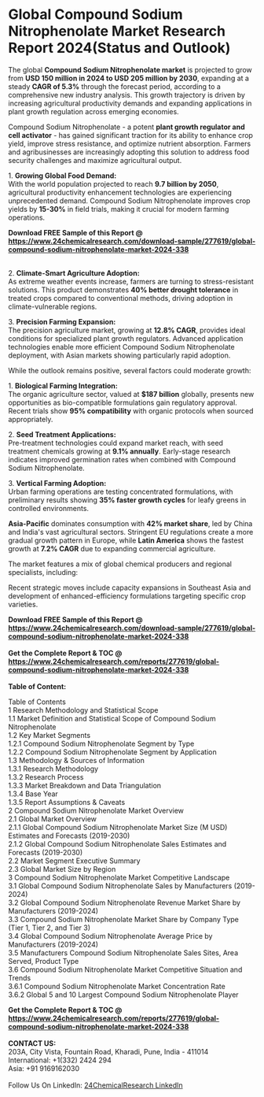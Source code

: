 <h1>Global Compound Sodium Nitrophenolate Market Research Report 2024(Status and Outlook)</h1><p>The global <strong>Compound Sodium Nitrophenolate market</strong> is projected to grow from <strong>USD 150 million in 2024 to USD 205 million by 2030</strong>, expanding at a steady <strong>CAGR of 5.3%</strong> through the forecast period, according to a comprehensive new industry analysis. This growth trajectory is driven by increasing agricultural productivity demands and expanding applications in plant growth regulation across emerging economies.</p><p>Compound Sodium Nitrophenolate - a potent <strong>plant growth regulator and cell activator</strong> - has gained significant traction for its ability to enhance crop yield, improve stress resistance, and optimize nutrient absorption. Farmers and agribusinesses are increasingly adopting this solution to address food security challenges and maximize agricultural output.</p><p>1. <strong>Growing Global Food Demand:</strong><br>
With the world population projected to reach <strong>9.7 billion by 2050</strong>, agricultural productivity enhancement technologies are experiencing unprecedented demand. Compound Sodium Nitrophenolate improves crop yields by <strong>15-30%</strong> in field trials, making it crucial for modern farming operations.</p><div><b>Download FREE Sample of this Report @ 
            <a href="https://www.24chemicalresearch.com/download-sample/277619/global-compound-sodium-nitrophenolate-market-2024-338">
            https://www.24chemicalresearch.com/download-sample/277619/global-compound-sodium-nitrophenolate-market-2024-338</a></b></div><br><p>2. <strong>Climate-Smart Agriculture Adoption:</strong><br>
As extreme weather events increase, farmers are turning to stress-resistant solutions. This product demonstrates <strong>40% better drought tolerance</strong> in treated crops compared to conventional methods, driving adoption in climate-vulnerable regions.</p><p>3. <strong>Precision Farming Expansion:</strong><br>
The precision agriculture market, growing at <strong>12.8% CAGR</strong>, provides ideal conditions for specialized plant growth regulators. Advanced application technologies enable more efficient Compound Sodium Nitrophenolate deployment, with Asian markets showing particularly rapid adoption.</p><p>While the outlook remains positive, several factors could moderate growth:</p><p>1. <strong>Biological Farming Integration:</strong><br>
The organic agriculture sector, valued at <strong>$187 billion</strong> globally, presents new opportunities as bio-compatible formulations gain regulatory approval. Recent trials show <strong>95% compatibility</strong> with organic protocols when sourced appropriately.</p><p>2. <strong>Seed Treatment Applications:</strong><br>
Pre-treatment technologies could expand market reach, with seed treatment chemicals growing at <strong>9.1% annually</strong>. Early-stage research indicates improved germination rates when combined with Compound Sodium Nitrophenolate.</p><p>3. <strong>Vertical Farming Adoption:</strong><br>
Urban farming operations are testing concentrated formulations, with preliminary results showing <strong>35% faster growth cycles</strong> for leafy greens in controlled environments.</p><p><strong>Asia-Pacific</strong> dominates consumption with <strong>42% market share</strong>, led by China and India's vast agricultural sectors. Stringent EU regulations create a more gradual growth pattern in Europe, while <strong>Latin America</strong> shows the fastest growth at <strong>7.2% CAGR</strong> due to expanding commercial agriculture.</p><p>The market features a mix of global chemical producers and regional specialists, including:</p><p>Recent strategic moves include capacity expansions in Southeast Asia and development of enhanced-efficiency formulations targeting specific crop varieties.</p><div><b>Download FREE Sample of this Report @ 
            <a href="https://www.24chemicalresearch.com/download-sample/277619/global-compound-sodium-nitrophenolate-market-2024-338">
            https://www.24chemicalresearch.com/download-sample/277619/global-compound-sodium-nitrophenolate-market-2024-338</a></b></div><br><div><b>Get the Complete Report & TOC @ 
            <a href="https://www.24chemicalresearch.com/reports/277619/global-compound-sodium-nitrophenolate-market-2024-338">
            https://www.24chemicalresearch.com/reports/277619/global-compound-sodium-nitrophenolate-market-2024-338</a></b></div><br>
            <b>Table of Content:</b><p>Table of Contents<br />
1 Research Methodology and Statistical Scope<br />
1.1 Market Definition and Statistical Scope of Compound Sodium Nitrophenolate<br />
1.2 Key Market Segments<br />
1.2.1 Compound Sodium Nitrophenolate Segment by Type<br />
1.2.2 Compound Sodium Nitrophenolate Segment by Application<br />
1.3 Methodology & Sources of Information<br />
1.3.1 Research Methodology<br />
1.3.2 Research Process<br />
1.3.3 Market Breakdown and Data Triangulation<br />
1.3.4 Base Year<br />
1.3.5 Report Assumptions & Caveats<br />
2 Compound Sodium Nitrophenolate Market Overview<br />
2.1 Global Market Overview<br />
2.1.1 Global Compound Sodium Nitrophenolate Market Size (M USD) Estimates and Forecasts (2019-2030)<br />
2.1.2 Global Compound Sodium Nitrophenolate Sales Estimates and Forecasts (2019-2030)<br />
2.2 Market Segment Executive Summary<br />
2.3 Global Market Size by Region<br />
3 Compound Sodium Nitrophenolate Market Competitive Landscape<br />
3.1 Global Compound Sodium Nitrophenolate Sales by Manufacturers (2019-2024)<br />
3.2 Global Compound Sodium Nitrophenolate Revenue Market Share by Manufacturers (2019-2024)<br />
3.3 Compound Sodium Nitrophenolate Market Share by Company Type (Tier 1, Tier 2, and Tier 3)<br />
3.4 Global Compound Sodium Nitrophenolate Average Price by Manufacturers (2019-2024)<br />
3.5 Manufacturers Compound Sodium Nitrophenolate Sales Sites, Area Served, Product Type<br />
3.6 Compound Sodium Nitrophenolate Market Competitive Situation and Trends<br />
3.6.1 Compound Sodium Nitrophenolate Market Concentration Rate<br />
3.6.2 Global 5 and 10 Largest Compound Sodium Nitrophenolate Player</p><div><b>Get the Complete Report & TOC @ 
            <a href="https://www.24chemicalresearch.com/reports/277619/global-compound-sodium-nitrophenolate-market-2024-338">
            https://www.24chemicalresearch.com/reports/277619/global-compound-sodium-nitrophenolate-market-2024-338</a></b></div><br><b>CONTACT US:</b><br>
            203A, City Vista, Fountain Road, Kharadi, Pune, India - 411014<br>
            International: +1(332) 2424 294<br>
            Asia: +91 9169162030 <br><br>
            Follow Us On LinkedIn: <a href="https://www.linkedin.com/company/24chemicalresearch/">24ChemicalResearch LinkedIn</a>